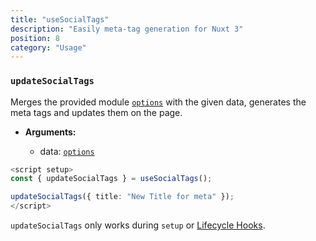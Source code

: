 ```yaml
---
title: "useSocialTags"
description: "Easily meta-tag generation for Nuxt 3"
position: 8
category: "Usage"
---
```


### `updateSocialTags`

Merges the provided module [`options`](/options) with the given data, generates the meta tags and updates them on the page.

- **Arguments:**

  - data: [`options`](/options)

```ts
<script setup>
const { updateSocialTags } = useSocialTags();

updateSocialTags({ title: "New Title for meta" });
</script>
```

<alert type="warning">

`updateSocialTags` only works during `setup` or [Lifecycle Hooks](https://vuejs.org/api/composition-api-lifecycle.html#composition-api-lifecycle-hooks).

</alert>
